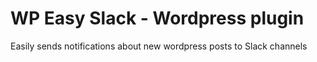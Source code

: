 # WP Easy Slack - Wordpress plugin
Easily sends notifications about new wordpress posts to Slack channels